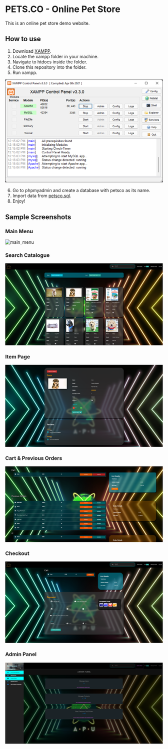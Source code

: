 # PETS.CO - Online Pet Store

This is an online pet store demo website.

## How to use

1. Download [XAMPP](https://www.apachefriends.org/download.html).
2. Locate the xampp folder in your machine.
3. Navigate to htdocs inside the folder.
4. Clone this repository into the folder.
5. Run xampp.

![xampp](screenshots/xampp.png)

6. Go to phpmyadmin and create a database with petsco as its name.
7. Import data from [petsco.sql](petsco.sql).
8. Enjoy!


## Sample Screenshots
### Main Menu
![main_menu](screenshots/main_menu.png)

### Search Catalogue
![search_catalogue](screenshots/search_catalogue.png)

### Item Page
![item_page](screenshots/item_page.png)

### Cart & Previous Orders
![cart_order](screenshots/cart_order.png)

### Checkout
![checkout](screenshots/checkout.png)

### Admin Panel
![admin_panel](screenshots/admin_panel.png)
